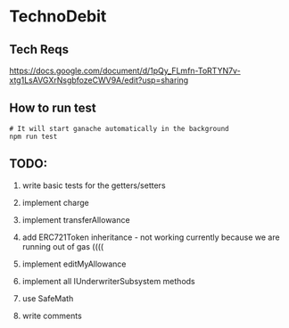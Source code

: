 # TechnoDebit

## Tech Reqs

https://docs.google.com/document/d/1pQy_FLmfn-ToRTYN7v-xtg1LsAVGXrNsgbfozeCWV9A/edit?usp=sharing


## How to run test 

```
# It will start ganache automatically in the background
npm run test 
```

## TODO:
1. write basic tests for the getters/setters 
1. implement charge 
1. implement transferAllowance 
1. add ERC721Token inheritance - not working currently because we are running out of gas ((((
  
1. implement editMyAllowance 
1. implement all IUnderwriterSubsystem methods
1. use SafeMath 
1. write comments 
